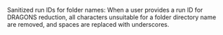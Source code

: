 Sanitized run IDs for folder names: When a user provides a run ID for DRAGONS reduction, all characters unsuitable for a folder directory name are removed, and spaces are replaced with underscores.